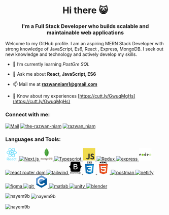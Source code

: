 <h1 align="center">Hi there 😺</h1>
<h3 align="center">I'm a Full Stack Developer who builds scalable and maintainable web applications</h3>

<p>
  Welcome to my GitHub profile. I am an aspiring MERN Stack Developer with
  strong knowledge of JavaScript, Es6, React , Express, MongoDB. I seek out new
  knowledge and technology and actively develop my skills.
</p>

- 🌱 I’m currently learning _PostGre SQL_

- 💬 Ask me about **React, JavaScript, ES6**

- 📫 Mail me at **razwanniam1@gmail.com**

- 📄 Know about my experiences [https://cutt.ly/GwuqMgHs](https://cutt.ly/GwuqMgHs)

<h3 align="left">Connect with me:</h3>
<p align="left">
  <a href="mailto:razwanniam1@gmail.com" target="blank"
    ><img
      align="center"
      src="https://e7.pngegg.com/pngimages/522/873/png-clipart-black-envelope-icon-advanced-case-management-envelope-computer-icons-icon-design-envelope-mail-miscellaneous-angle.png"
      alt="Mail"
      height="30"
      width="40"
  /></a>
    <a href="https://linkedin.com/in/the-razwan-niam" target="blank"
    ><img
      align="center"
      src="https://raw.githubusercontent.com/rahuldkjain/github-profile-readme-generator/master/src/images/icons/Social/linked-in-alt.svg"
      alt="the-razwan-niam"
      height="30"
      width="40"
  /></a>
  <a href="https://twitter.com/razwan_niam" target="blank"
    ><img
      align="center"
      src="https://raw.githubusercontent.com/rahuldkjain/github-profile-readme-generator/master/src/images/icons/Social/twitter.svg"
      alt="razwan_niam"
      height="30"
      width="40"
  /></a>
</p>

<h3 align="left">Languages and Tools:</h3>
<p align="left">
  <a href="https://reactjs.org/" target="_blank" rel="noreferrer">
    <img
      src="https://raw.githubusercontent.com/devicons/devicon/master/icons/react/react-original-wordmark.svg"
      alt="react"
      width="40"
      height="40" />
  </a>
    <a href="https://nextjs.org/" target="_blank" rel="noreferrer">
    <img
      src="https://w7.pngwing.com/pngs/87/586/png-transparent-next-js-hd-logo.png"
      alt="Next.js"
      width="40"
      height="40" />
  </a>
  <a href="https://www.mongodb.com/" target="_blank" rel="noreferrer">
    <img
      src="https://raw.githubusercontent.com/devicons/devicon/master/icons/mongodb/mongodb-original-wordmark.svg"
      alt="mongodb"
      width="40"
      height="40" />
  </a>

  <a href="https://www.typescriptlang.org/" target="_blank" rel="noreferrer">
    <img
      src="https://upload.wikimedia.org/wikipedia/commons/thumb/4/4c/Typescript_logo_2020.svg/2048px-Typescript_logo_2020.svg.png"
      alt="Typescript"
      width="40"
      height="40" />
  </a>
   <a
    href="https://developer.mozilla.org/en-US/docs/Web/JavaScript"
    target="_blank"
    rel="noreferrer">
    <img
      src="https://raw.githubusercontent.com/devicons/devicon/master/icons/javascript/javascript-original.svg"
      alt="javascript"
      width="40"
      height="40" />
  </a>
  <a href="https://redux.js.org/" target="_blank" rel="noreferrer">
    <img
      src="https://cdn.worldvectorlogo.com/logos/redux.svg"
      alt="Redux"
      width="40"
      height="40" />
  </a>
  <a href="https://expressjs.com" target="_blank" rel="noreferrer">
    <img
      src="https://e7.pngegg.com/pngimages/247/558/png-clipart-node-js-javascript-express-js-npm-react-github-angle-text.png"
      alt="express"
      width="40"
      height="40" />
  </a>
  <a href="https://nodejs.org" target="_blank" rel="noreferrer">
    <img
      src="https://raw.githubusercontent.com/devicons/devicon/master/icons/nodejs/nodejs-original-wordmark.svg"
      alt="nodejs"
      width="40"
      height="40" />
  </a>

  <a href="https://firebase.google.com/" target="_blank" rel="noreferrer">
    <img
      src="https://static-00.iconduck.com/assets.00/react-router-icon-512x279-zswz065s.png"
      alt="react router dom"
      width="40"
      height="40" />
  </a>
    <a href="https://tailwindcss.com/" target="_blank" rel="noreferrer">
    <img
      src="https://www.vectorlogo.zone/logos/tailwindcss/tailwindcss-icon.svg"
      alt="tailwind"
      width="40"
      height="40" />
  </a>
    <a href="https://getbootstrap.com" target="_blank" rel="noreferrer">
    <img
      src="https://raw.githubusercontent.com/devicons/devicon/master/icons/bootstrap/bootstrap-plain-wordmark.svg"
      alt="bootstrap"
      width="40"
      height="40" />
  </a>
  
  <a href="https://www.w3schools.com/css/" target="_blank" rel="noreferrer">
    <img
      src="https://raw.githubusercontent.com/devicons/devicon/master/icons/css3/css3-original-wordmark.svg"
      alt="css3"
      width="40"
      height="40" />
  </a>
  <a href="https://www.w3.org/html/" target="_blank" rel="noreferrer">
    <img
      src="https://raw.githubusercontent.com/devicons/devicon/master/icons/html5/html5-original-wordmark.svg"
      alt="html5"
      width="40"
      height="40" />
  </a>
  <a href="https://www.w3.org/html/" target="_blank" rel="noreferrer">
    <img
      src="https://img.uxwing.com/wp-content/themes/uxwing/download/brands-social-media/postman-icon.png"
      alt="postman"
      width="40"
      height="40" />
  </a>
  <a href="https://www.netlify.com/" target="_blank" rel="noreferrer">
    <img
      src="https://www.netlify.com/v3/img/components/logomark.png"
      alt="netlify"
      width="40"
      height="40" />
  </a>

  <a href="https://www.figma.com/" target="_blank" rel="noreferrer">
    <img
      src="https://www.vectorlogo.zone/logos/figma/figma-icon.svg"
      alt="figma"
      width="40"
      height="40" />
  </a>
  <a href="https://git-scm.com/" target="_blank" rel="noreferrer">
    <img
      src="https://www.vectorlogo.zone/logos/git-scm/git-scm-icon.svg"
      alt="git"
      width="40"
      height="40" />
  </a>
  <a href="https://www.cprogramming.com/" target="_blank" rel="noreferrer">
    <img
      src="https://raw.githubusercontent.com/devicons/devicon/master/icons/c/c-original.svg"
      alt="c"
      width="40"
      height="40" />
  </a>
  <a href="https://www.mathworks.com/" target="_blank" rel="noreferrer">
    <img
      src="https://upload.wikimedia.org/wikipedia/commons/2/21/Matlab_Logo.png"
      alt="matlab"
      width="40"
      height="40" />
  </a>

  <a href="https://unity.com/" target="_blank" rel="noreferrer">
    <img
      src="https://www.vectorlogo.zone/logos/unity3d/unity3d-icon.svg"
      alt="unity"
      width="40"
      height="40" />
  </a>
  <a href="https://www.blender.org/" target="_blank" rel="noreferrer">
    <img
      src="https://download.blender.org/branding/community/blender_community_badge_white.svg"
      alt="blender"
      width="40"
      height="40" />
  </a>
</p>

<p>
  <img
    align="left"
    src="https://github-readme-stats.vercel.app/api/top-langs?username=nayem9b&show_icons=true&locale=en&layout=compact&theme=highcontrast"
    alt="nayem9b" />
</p>

<p>
  &nbsp;<img
    align="center"
    src="https://github-readme-stats.vercel.app/api?username=nayem9b&show_icons=true&theme=highcontrast"
    alt="nayem9b" />
</p>

<p>
  <img
    align="center"
    src="https://github-readme-streak-stats.herokuapp.com/?user=nayem9b&theme=highcontrast"
    alt="nayem9b" />
</p>
